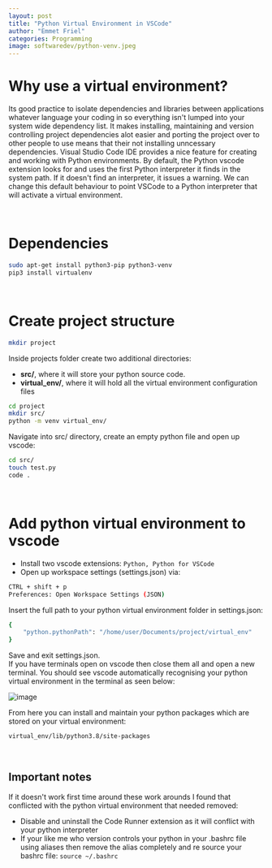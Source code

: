 ```yaml
---
layout: post
title: "Python Virtual Environment in VSCode"
author: "Emmet Friel"
categories: Programming
image: softwaredev/python-venv.jpeg
---
```


# Why use a virtual environment?
Its good practice to isolate dependencies and libraries between applications whatever language your coding in so everything isn't lumped into your system wide dependency list. It makes installing, maintaining and version controlling project dependencies alot easier and porting the project over to other people to use means that their not installing unncessary dependencies. Visual Studio Code IDE provides a nice feature for creating and working with Python environments. By default, the Python vscode extension looks for and uses the first Python interpreter it finds in the system path. If it doesn't find an interpreter, it issues a warning. We can change this default behaviour to point VSCode to a Python interpreter that will activate a virtual environment.

<br>

# Dependencies

```bash
sudo apt-get install python3-pip python3-venv
pip3 install virtualenv
```
<br>

# Create project structure 

```bash
mkdir project
```

Inside projects folder create two additional directories:
- **src/**,  where it will store your python source code.
- **virtual_env/**, where it will hold all the virtual environment configuration files

```bash
cd project
mkdir src/
python -m venv virtual_env/
```
Navigate into src/ directory, create an empty python file and open up vscode:

```bash
cd src/
touch test.py
code .
```
<br>

# Add python virtual environment to vscode

- Install two vscode extensions: ```Python, Python for VSCode```
- Open up workspace settings (settings.json) via:

```bash
CTRL + shift + p
Preferences: Open Workspace Settings (JSON)
```
Insert the full path to your python virtual environment folder in settings.json:

```bash
{ 
    "python.pythonPath": "/home/user/Documents/project/virtual_env" 
}
```
Save and exit settings.json. <br>
If you have terminals open on vscode then close them all and open a new terminal. You should see vscode automatically recognising your python virtual environment in the terminal as seen below:

![image]({{site.github.url}}/assets/img/softwaredev/python-venv.png)
<br>

From here you can install and maintain your python packages which are stored on your virtual environment:

```bash
virtual_env/lib/python3.8/site-packages
```
<br>

## Important notes

If it doesn't work first time around these work arounds I found that conflicted with the python virtual environment that needed removed:

- Disable and uninstall the Code Runner extension as it will conflict with your python interpreter
- If your like me who version controls your python in your .bashrc file using aliases then remove the alias completely and re source your bashrc file: ```source ~/.bashrc```